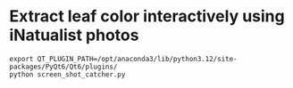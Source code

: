 # Extract leaf color interactively using iNatualist photos


```
export QT_PLUGIN_PATH=/opt/anaconda3/lib/python3.12/site-packages/PyQt6/Qt6/plugins/
python screen_shot_catcher.py

```